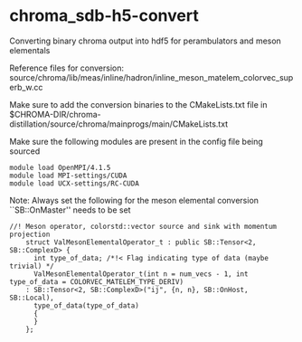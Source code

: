 # chroma_sdb-h5-convert
Converting binary chroma output into hdf5 for perambulators and meson elementals

Reference files for conversion: 
source/chroma/lib/meas/inline/hadron/inline_meson_matelem_colorvec_superb_w.cc

Make sure to add the conversion binaries to the CMakeLists.txt file in $CHROMA-DIR/chroma-distillation/source/chroma/mainprogs/main/CMakeLists.txt

Make sure the following modules are present in the config file being sourced 
```
module load OpenMPI/4.1.5
module load MPI-settings/CUDA
module load UCX-settings/RC-CUDA
```
Note: Always set the following for the meson elemental conversion ``SB::OnMaster'' needs to be set 
```
//! Meson operator, colorstd::vector source and sink with momentum projection
    struct ValMesonElementalOperator_t : public SB::Tensor<2, SB::ComplexD> {
      int type_of_data; /*!< Flag indicating type of data (maybe trivial) */
      ValMesonElementalOperator_t(int n = num_vecs - 1, int type_of_data = COLORVEC_MATELEM_TYPE_DERIV)
	: SB::Tensor<2, SB::ComplexD>("ij", {n, n}, SB::OnHost, SB::Local),
	  type_of_data(type_of_data)
      {
      }
    };
```
